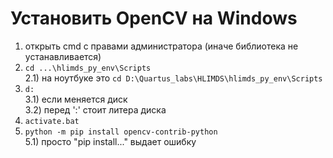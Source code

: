 # Установить OpenCV на Windows

1) открыть cmd с правами администратора (иначе библиотека не устанавливается)
2) `cd ...\hlimds_py_env\Scripts`  
	2.1) на ноутбуке это `cd D:\Quartus_labs\HLIMDS\hlimds_py_env\Scripts`
3) `d:`  
	3.1) если меняется диск  
	3.2) перед ':' стоит литера диска
4) `activate.bat`
5) `python -m pip install opencv-contrib-python`  
	5.1) просто "pip install..." выдает ошибку